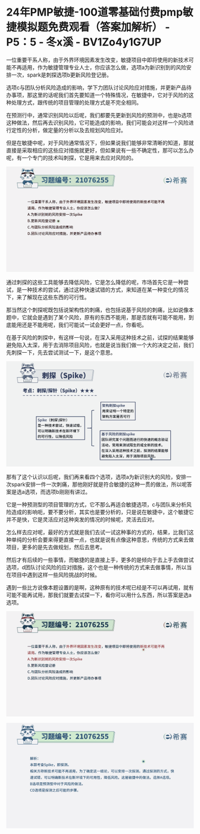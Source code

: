 # 24年PMP敏捷-100道零基础付费pmp敏捷模拟题免费观看（答案加解析） - P5：5 - 冬x溪 - BV1Zo4y1G7UP

一位重要干系人称，由于外界环境因素发生改变，敏捷项目中即将使用的新技术可能不再适用，作为敏捷管理专业人士，你应该怎么做，选项a为新识别到的风险安排一次，spark是刺探选项b更新风险登记册。

选项c与团队分析风险造成的影响，学下力团队讨论风险应对措施，并更新产品待办事项，那这里的话呢我们首先要知道一个特殊情况，在敏捷中，它对于风险的这种处理方式，跟传统的项目管理的处理方式是不完全相同。

在预测行中，通常识别风险以后呢，我们都要先更新到风险的预测中，也是b选项这种做法，然后再去识别风险，它可能造成的影响，我们可能会对这样一个风险进行定性的分析，做定量的分析以及去规划风险应对。

但是在敏捷中呢，对于风险通常情况下，但如果说我们能够非常清晰的知道，那就直接是采取相应的这些应对措施就更好，但如果说有一些不确定性，那可以怎么办呢，有一个专门的技术叫刺探，它是用来去应对风险的。



![](img/67f837b433ac83d6fdaa2e6529564ce7_1.png)

通过刺探的这些工具能够去降低风险，它是怎么降低的呢，市场首先它是一种尝试，是一种技术的尝试，通过这种快速试错的方式，来知道在某一种变化的情况下，来了解现在这些东西的可行性。

那当然这个刺探呢既包括说架构性的刺痛，也包括说基于风险的刺痛，比如说像本题中，它就会是遇到了某个风险，原有的东西不能用，那是否就有可能不能用，到底能用还是不能用呢，我们可能试一试会更好一点，你看呃。

在基于风险的刺探中，有这样一句说，在深入采用这种技术之前，试探的结果能够避免陷入太深，用于去消除项目风险，也就是说当我们做一个大的决定之前，我们先刺探一下，先去尝试测试一下，是这个意思。



![](img/67f837b433ac83d6fdaa2e6529564ce7_3.png)

那有了这个认识以后呢，我们再来看四个选项，选项a为新识别大的风险，安排一次spark安排一件一次刺痛，那他刚好就是符合敏捷的这种一贯的做法，所以呢答案是选a选项，而选项b刚刚有讲过。

它是一种预测型的项目管理的方式，它不那么再适合敏捷选项，c与团队来分析风险造成的影响呃，要不要分析，其实也是要分析的，只是说在敏捷中，这个敏捷它并不是快，它是灵活应对这种突发的情况的时候呢，灵活去应对。

怎么样去应对呢，最好的方式就是我们去试一试这种事的方式的，结果，比我们这种单纯的分析会要来得更直接一点，也就是说有点像这种意思，传统的方式来去做项目，更多的是先去做规划，然后去思考。

然后才有后续的一些事情，而敏捷的是直接上手，更多的是倾向于去上手去做尝试选项，d团队讨论风险的应对措施，这个也是一种传统的方式来去做事情，所以当在项目中遇到这样一些风险挑战的时候。

遇到一些比方说像本题设置的是啊，这种原有的技术呢已经是不可以再试用，就有可能不能再试用，那我们就要去试探一下，看你可以用什么东西，所以答案是选a选项。



![](img/67f837b433ac83d6fdaa2e6529564ce7_5.png)

![](img/67f837b433ac83d6fdaa2e6529564ce7_6.png)